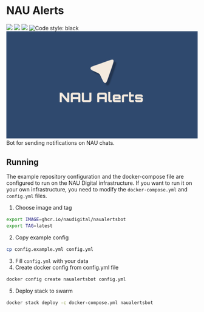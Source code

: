 # NAU Alerts
<a href="#"><img src="https://img.shields.io/github/languages/code-size/naudigital/naualertsbot"/></a>
<a href="#"><img src="https://img.shields.io/github/license/naudigital/naualertsbot"/></a>
<a href="#"><img src="https://img.shields.io/github/commit-activity/m/naudigital/naualertsbot"/></a>
<img src="https://img.shields.io/badge/code%20style-black-000000.svg" alt="Code style: black"></a><br>
![NAU Alerts](assets/banner.jpg)
Bot for sending notifications on NAU chats.

## Running
The example repository configuration and the docker-compose file are configured to run on the NAU Digital infrastructure. If you want to run it on your own infrastructure, you need to modify the `docker-compose.yml` and `config.yml` files.

1. Choose image and tag
```bash
export IMAGE=ghcr.io/naudigital/naualertsbot
export TAG=latest
```
2. Copy example config
```bash
cp config.example.yml config.yml
```
3. Fill `config.yml` with your data
4. Create docker config from config.yml file
```bash
docker config create naualertsbot config.yml
```
5. Deploy stack to swarm
```bash
docker stack deploy -c docker-compose.yml naualertsbot
```
